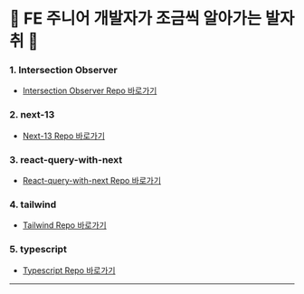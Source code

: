 # 🐾 FE 주니어 개발자가 조금씩 알아가는 발자취 🐾

### 1. Intersection Observer

- <a href="https://github.com/zhwltlr/zhwltlr-study/tree/main/intersectionObserver">Intersection Observer Repo 바로가기</a>

### 2. next-13

- <a href="https://github.com/zhwltlr/zhwltlr-study/tree/main/next-13">Next-13 Repo 바로가기</a>

### 3. react-query-with-next

- <a href="https://github.com/zhwltlr/zhwltlr-study/tree/main/react-query-with-next">React-query-with-next Repo 바로가기</a>

### 4. tailwind

- <a href="https://github.com/zhwltlr/zhwltlr-study/tree/main/tailwind">Tailwind Repo 바로가기</a>

### 5. typescript

- <a href="https://github.com/zhwltlr/zhwltlr-study/tree/main/typescript">Typescript Repo 바로가기</a>

---
